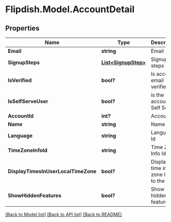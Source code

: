 # Flipdish.Model.AccountDetail
## Properties

Name | Type | Description | Notes
------------ | ------------- | ------------- | -------------
**Email** | **string** | Email | [optional] 
**SignupSteps** | [**List&lt;SignupStep&gt;**](SignupStep.md) | Signup steps | [optional] 
**IsVerified** | **bool?** | Is account email verified | [optional] 
**IsSelfServeUser** | **bool?** | is the account a Self Server | [optional] 
**AccountId** | **int?** | Accounts Id | [optional] 
**Name** | **string** | Name | [optional] 
**Language** | **string** | Language Id | [optional] 
**TimeZoneInfoId** | **string** | Time Zone Info Id | [optional] 
**DisplayTimesInUserLocalTimeZone** | **bool?** | Display the time in time zone local to the user | [optional] 
**ShowHiddenFeatures** | **bool?** | Show hidden features | [optional] 

[[Back to Model list]](../README.md#documentation-for-models) [[Back to API list]](../README.md#documentation-for-api-endpoints) [[Back to README]](../README.md)


